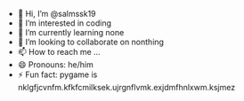 - 👋 Hi, I’m @salmssk19
- 👀 I’m interested in  coding
- 🌱 I’m currently learning none
- 💞️ I’m looking to collaborate on nonthing
- 📫 How to reach me ... 
- 😄 Pronouns: he/him
- ⚡ Fun fact: pygame is nklgfjcvnfm.kfkfcmilksek.ujrgnflvmk.exjdmfhnlxwm.ksjmez

<!---
salmssk19/salmssk19 is a ✨ special ✨ repository because its `README.md` (this file) appears on your GitHub profile.
You can click the Preview link to take a look at your changes.
--->
